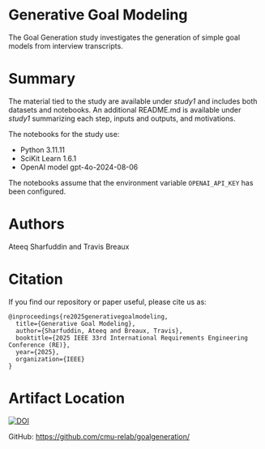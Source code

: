 # Generative Goal Modeling

The Goal Generation study investigates the generation of simple goal models from interview transcripts.

# Summary

The material tied to the study are available under _study1_ and includes both datasets and notebooks. An additional README.md is available under _study1_ summarizing each step, inputs and outputs, and motivations.

The notebooks for the study use:
* Python 3.11.11
* SciKit Learn 1.6.1
* OpenAI model gpt-4o-2024-08-06

The notebooks assume that the environment variable `OPENAI_API_KEY` has been configured.

# Authors
Ateeq Sharfuddin and Travis Breaux

# Citation
If you find our repository or paper useful, please cite us as:
```
@inproceedings{re2025generativegoalmodeling,
  title={Generative Goal Modeling},
  author={Sharfuddin, Ateeq and Breaux, Travis},
  booktitle={2025 IEEE 33rd International Requirements Engineering Conference (RE)},
  year={2025},
  organization={IEEE}
}
```

# Artifact Location

[![DOI](https://zenodo.org/badge/DOI/10.5281/zenodo.15664317.svg)](https://doi.org/10.5281/zenodo.15664317)

GitHub:
https://github.com/cmu-relab/goalgeneration/